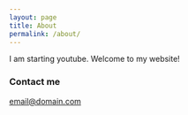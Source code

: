 ```yaml
---
layout: page
title: About
permalink: /about/
---
```


I am starting youtube. Welcome to my website!



### Contact me

[email@domain.com](mailto:pikelw2@gmail.com)
